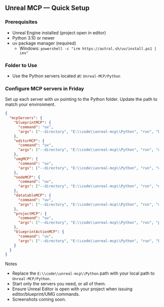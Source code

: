 ## Unreal MCP — Quick Setup

### Prerequisites
- Unreal Engine installed (project open in editor)
- Python 3.10 or newer
- uv package manager (required)
  - Windows: `powershell -c "irm https://astral.sh/uv/install.ps1 | iex"`

### Folder to Use
- Use the Python servers located at: `Unreal-MCP/Python`

### Configure MCP servers in Friday
Set up each server with uv pointing to the Python folder. Update the path to match your environment.

```json
{
  "mcpServers": {
    "blueprintMCP": {
      "command": "uv",
      "args": ["--directory", "E:\\code\\unreal-mcp\\Python", "run", "blueprint_mcp_server.py"]
    },
    "editorMCP": {
      "command": "uv",
      "args": ["--directory", "E:\\code\\unreal-mcp\\Python", "run", "editor_mcp_server.py"]
    },
    "umgMCP": {
      "command": "uv",
      "args": ["--directory", "E:\\code\\unreal-mcp\\Python", "run", "umg_mcp_server.py"]
    },
    "nodeMCP": {
      "command": "uv",
      "args": ["--directory", "E:\\code\\unreal-mcp\\Python", "run", "node_mcp_server.py"]
    },
    "datatableMCP": {
      "command": "uv",
      "args": ["--directory", "E:\\code\\unreal-mcp\\Python", "run", "datatable_mcp_server.py"]
    },
    "projectMCP": {
      "command": "uv",
      "args": ["--directory", "E:\\code\\unreal-mcp\\Python", "run", "project_mcp_server.py"]
    },
    "blueprintActionMCP": {
      "command": "uv",
      "args": ["--directory", "E:\\code\\unreal-mcp\\Python", "run", "blueprint_action_mcp_server.py"]
    }
  }
}
```

Notes
- Replace the `E:\\code\\unreal-mcp\\Python` path with your local path to `Unreal-MCP/Python`.
- Start only the servers you need, or all of them.
- Ensure Unreal Editor is open with your project when issuing editor/blueprint/UMG commands.
- Screenshots coming soon.

